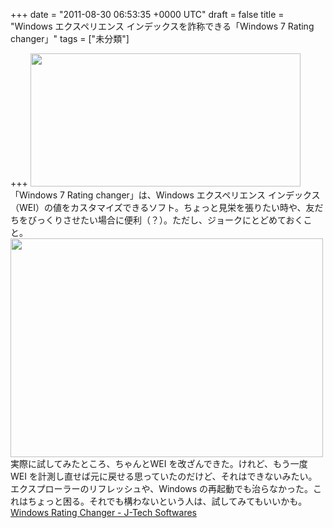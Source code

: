 
+++
date = "2011-08-30 06:53:35 +0000 UTC"
draft = false
title = "Windows エクスペリエンス インデックスを詐称できる「Windows 7 Rating changer」"
tags = ["未分類"]

+++
<a href="http://blog.daruyanagi.net/archives/140/sshot-1433" rel="attachment wp-att-141"><img src="http://blog.daruyanagi.net/wp-content/uploads/2011/08/sshot-1433.png" alt="" title="sshot-1433" width="432" height="213" class="alignnone size-full wp-image-141"/></a>「Windows 7 Rating changer」は、Windows エクスペリエンス インデックス（WEI）の値をカスタマイズできるソフト。ちょっと見栄を張りたい時や、友だちをびっくりさせたい場合に便利（？）。ただし、ジョークにとどめておくこと。<a href="http://blog.daruyanagi.net/archives/140/sshot-1434" rel="attachment wp-att-142"><img src="http://blog.daruyanagi.net/wp-content/uploads/2011/08/sshot-1434-500x350.png" alt="" title="sshot-1434" width="500" height="350" class="alignnone size-medium wp-image-142"/></a>実際に試してみたところ、ちゃんとWEI を改ざんできた。けれど、もう一度 WEI を計測し直せば元に戻せる思っていたのだけど、それはできないみたい。エクスプローラーのリフレッシュや、Windows の再起動でも治らなかった。これはちょっと困る。それでも構わないという人は、試してみてもいいかも。<a href="http://www.jtechsoftwares.in/windows-rating-changer.html">Windows Rating Changer - J-Tech Softwares</a>


